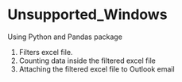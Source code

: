 # Unsupported_Windows
Using Python and Pandas package
  1. Filters excel file.
  2. Counting data inside the filtered excel file
  3. Attaching the filtered excel file to Outlook email
